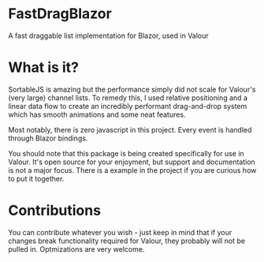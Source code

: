 # FastDragBlazor
A fast draggable list implementation for Blazor, used in Valour

# What is it?
SortableJS is amazing but the performance simply did not scale for Valour's (very large) channel lists. To remedy this, I used relative positioning and a linear data flow to create an incredibly performant drag-and-drop system which has smooth animations and some neat features.

Most notably, there is zero javascript in this project. Every event is handled through Blazor bindings.

You should note that this package is being created specifically for use in Valour. It's open source for your enjoyment, but support and documentation is not a major focus. There is a example in the project if you are curious how to put it together.

# Contributions
You can contribute whatever you wish - just keep in mind that if your changes break functionality required for Valour, they probably will not be pulled in. Optmizations are very welcome.
